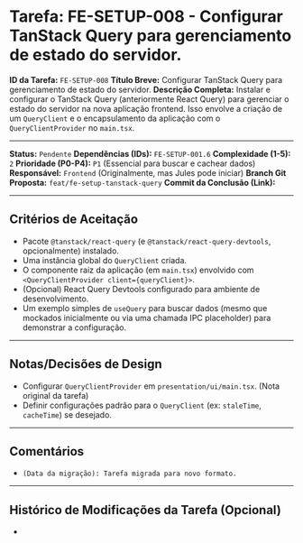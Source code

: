 # Tarefa: FE-SETUP-008 - Configurar TanStack Query para gerenciamento de estado do servidor.

**ID da Tarefa:** `FE-SETUP-008`
**Título Breve:** Configurar TanStack Query para gerenciamento de estado do servidor.
**Descrição Completa:**
Instalar e configurar o TanStack Query (anteriormente React Query) para gerenciar o estado do servidor na nova aplicação frontend. Isso envolve a criação de um `QueryClient` e o encapsulamento da aplicação com o `QueryClientProvider` no `main.tsx`.

---

**Status:** `Pendente`
**Dependências (IDs):** `FE-SETUP-001.6`
**Complexidade (1-5):** `2`
**Prioridade (P0-P4):** `P1` (Essencial para buscar e cachear dados)
**Responsável:** `Frontend` (Originalmente, mas Jules pode iniciar)
**Branch Git Proposta:** `feat/fe-setup-tanstack-query`
**Commit da Conclusão (Link):**

---

## Critérios de Aceitação
- Pacote `@tanstack/react-query` (e `@tanstack/react-query-devtools`, opcionalmente) instalado.
- Uma instância global do `QueryClient` criada.
- O componente raiz da aplicação (em `main.tsx`) envolvido com `<QueryClientProvider client={queryClient}>`.
- (Opcional) React Query Devtools configurado para ambiente de desenvolvimento.
- Um exemplo simples de `useQuery` para buscar dados (mesmo que mockados inicialmente ou via uma chamada IPC placeholder) para demonstrar a configuração.

---

## Notas/Decisões de Design
- Configurar `QueryClientProvider` em `presentation/ui/main.tsx`. (Nota original da tarefa)
- Definir configurações padrão para o `QueryClient` (ex: `staleTime`, `cacheTime`) se desejado.

---

## Comentários
- `(Data da migração): Tarefa migrada para novo formato.`

---

## Histórico de Modificações da Tarefa (Opcional)
-
